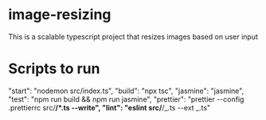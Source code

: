 # image-resizing
This is a scalable typescript project that resizes images based on user input

# Scripts to run
"start": "nodemon src/index.ts",
"build": "npx tsc",
"jasmine": "jasmine",
"test": "npm run build && npm run jasmine",
"prettier": "prettier --config .prettierrc src/**/\*.ts --write",
"lint": "eslint src/**/_.ts --ext _.ts"
